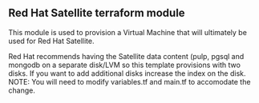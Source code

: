 ## Red Hat Satellite terraform module
This module is used to provision a Virtual Machine that will ultimately be used
for Red Hat Satellite. 

Red Hat recommends having the Satellite data content (pulp, pgsql and mongodb on 
a separate disk/LVM so this template provisions with two disks. If you want to add
additional disks increase the index on the disk. NOTE: You will need to modify variables.tf 
and main.tf to accomodate the change.


